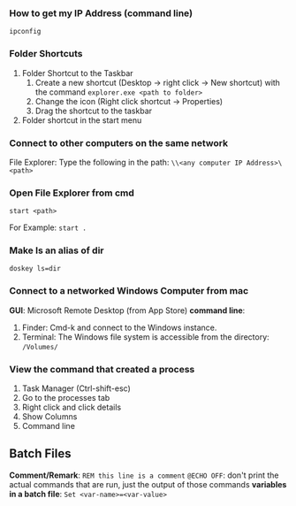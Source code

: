 ### How to get my IP Address (command line)
`ipconfig`

### Folder Shortcuts
1. Folder Shortcut to the Taskbar
    1. Create a new shortcut (Desktop -> right click -> New shortcut) with the command `explorer.exe <path to folder>`
    2. Change the icon (Right click shortcut -> Properties)
    3. Drag the shortcut to the taskbar
2. Folder shortcut in the start menu

### Connect to other computers on the same network
File Explorer: Type the following in the path: `\\<any computer IP Address>\<path>`

### Open File Explorer from cmd
`start <path>`

For Example: `start .`

### Make ls an alias of dir
`doskey ls=dir`

### Connect to a networked Windows Computer from mac
**GUI**: Microsoft Remote Desktop (from App Store)
**command line**: 
1. Finder: Cmd-k and connect to the Windows instance.
2. Terminal: The Windows file system is accessible from the directory: `/Volumes/`

### View the command that created a process
1. Task Manager (Ctrl-shift-esc)
2. Go to the processes tab
3. Right click and click details
4. Show Columns
5. Command line


## Batch Files
**Comment/Remark**: `REM this line is a comment`
`@ECHO OFF`: don't print the actual commands that are run, just the output of those commands
**variables in a batch file**: `Set <var-name>=<var-value>`

